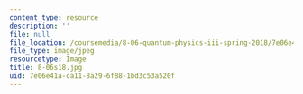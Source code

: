 ```yaml
---
content_type: resource
description: ''
file: null
file_location: /coursemedia/8-06-quantum-physics-iii-spring-2018/7e06e41aca118a296f881bd3c53a520f_8-06s18.jpg
file_type: image/jpeg
resourcetype: Image
title: 8-06s18.jpg
uid: 7e06e41a-ca11-8a29-6f88-1bd3c53a520f
---
```

